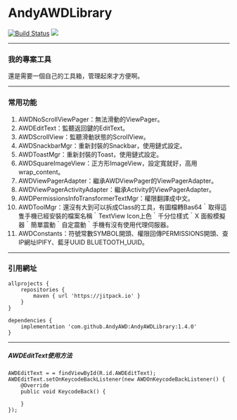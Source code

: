 # AndyAWDLibrary
[![Build Status](https://travis-ci.org/AndyAWD/AndyAWDLibrary.svg?branch=master)](https://travis-ci.org/AndyAWD/AndyAWDLibrary)  [![](https://jitpack.io/v/AndyAWD/AndyAWDLibrary.svg)](https://jitpack.io/#AndyAWD/AndyAWDLibrary)
***
### 我的專案工具
還是需要一個自己的工具箱，管理起來才方便啊。
***  
### 常用功能
1. AWDNoScrollViewPager：無法滑動的ViewPager。
2. AWDEditText：監聽返回鍵的EditText。
3. AWDScrollView：監聽滑動狀態的ScrollView。
4. AWDSnackbarMgr：重新封裝的Snackbar，使用鏈式設定。
5. AWDToastMgr：重新封裝的Toast，使用鏈式設定。
6. AWDSquareImageView：正方形ImageView，設定寬就好，高用wrap_content。
7. AWDViewPagerAdapter：繼承AWDViewPager的ViewPagerAdapter。
8. AWDViewPagerActivityAdapter：繼承Activity的ViewPagerAdapter。
9. AWDPermissionsInfoTransformerTextMgr：權限翻譯成中文。
10. AWDToolMgr：還沒有大到可以拆成Class的工具，有圖檔轉Bas64｀取得這隻手機已經安裝的檔案名稱｀TextView Icon上色｀千分位樣式｀X 面骰模擬器｀簡單震動｀自定震動｀手機有沒有使用代理伺服器。
11. AWDConstants：符號常數SYMBOL開頭、權限回傳PERMISSIONS開頭、查IP網址IPIFY、藍牙UUID BLUETOOTH_UUID。
    
***
### 引用網址

    allprojects {
        repositories {
            maven { url 'https://jitpack.io' }
        }
    }

    dependencies {
        implementation 'com.github.AndyAWD:AndyAWDLibrary:1.4.0'
    }
***
##### AWDEditText使用方法

    AWDEditText = = findViewById(R.id.AWDEditText);
    AWDEditText.setOnKeycodeBackListener(new AWDOnKeycodeBackListener() {
        @Override
        public void KeycodeBack() {
                
        }
    });